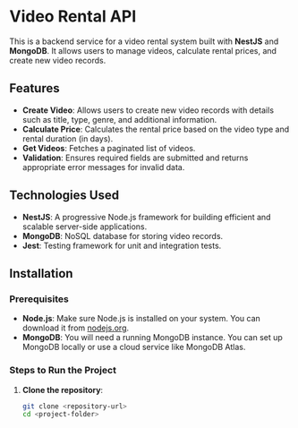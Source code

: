 # Video Rental API

This is a backend service for a video rental system built with **NestJS** and **MongoDB**. It allows users to manage videos, calculate rental prices, and create new video records.

## Features

- **Create Video**: Allows users to create new video records with details such as title, type, genre, and additional information.
- **Calculate Price**: Calculates the rental price based on the video type and rental duration (in days).
- **Get Videos**: Fetches a paginated list of videos.
- **Validation**: Ensures required fields are submitted and returns appropriate error messages for invalid data.

## Technologies Used

- **NestJS**: A progressive Node.js framework for building efficient and scalable server-side applications.
- **MongoDB**: NoSQL database for storing video records.
- **Jest**: Testing framework for unit and integration tests.

## Installation

### Prerequisites

- **Node.js**: Make sure Node.js is installed on your system. You can download it from [nodejs.org](https://nodejs.org/).
- **MongoDB**: You will need a running MongoDB instance. You can set up MongoDB locally or use a cloud service like MongoDB Atlas.

### Steps to Run the Project

1. **Clone the repository**:
   ```bash
   git clone <repository-url>
   cd <project-folder>
   ```
